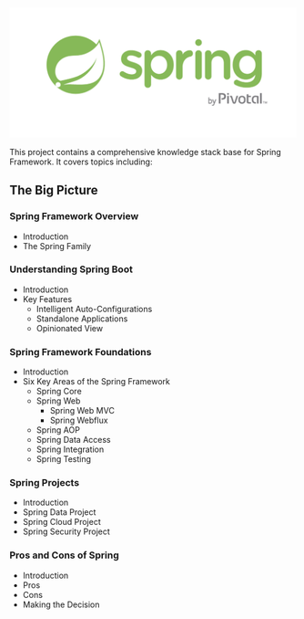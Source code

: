 ![Image result for Spring Framework logo](006054dab5d5c96438879d5c32837725.png)

This project contains a comprehensive knowledge stack base for Spring Framework. It covers topics including:

## The Big Picture

### <a style="text-decoration:none" href="https://helloimlixin.github.io/SpringFrameworkKnowledgeStack/SpringFrameworkOverview.html">Spring Framework Overview</a>

- Introduction
- The Spring Family

### <a style="text-decoration:none" href="https://helloimlixin.github.io/SpringFrameworkKnowledgeStack/UnderstandingSpringBoot.html">Understanding Spring Boot</a>

- Introduction
- Key Features
  - Intelligent Auto-Configurations
  - Standalone Applications
  - Opinionated View

### Spring Framework Foundations

- Introduction
- Six Key Areas of the Spring Framework
  - Spring Core
  - Spring Web
    - Spring Web MVC
    - Spring Webflux
  - Spring AOP
  - Spring Data Access
  - Spring Integration
  - Spring Testing

### Spring Projects

- Introduction
- Spring Data Project
- Spring Cloud Project
- Spring Security Project

### Pros and Cons of Spring

- Introduction
- Pros
- Cons
- Making the Decision

